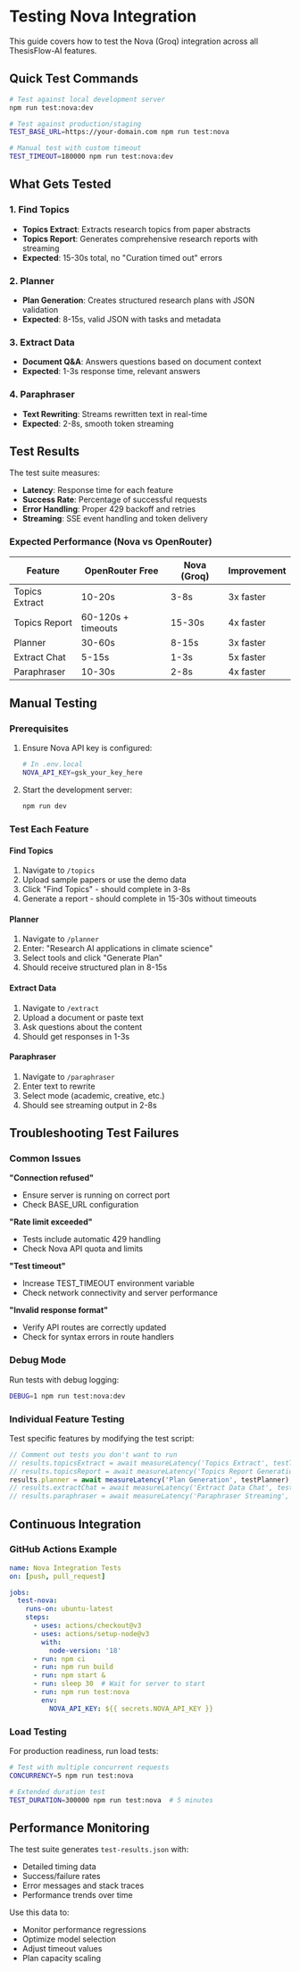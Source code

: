 # Testing Nova Integration

This guide covers how to test the Nova (Groq) integration across all ThesisFlow-AI features.

## Quick Test Commands

```bash
# Test against local development server
npm run test:nova:dev

# Test against production/staging
TEST_BASE_URL=https://your-domain.com npm run test:nova

# Manual test with custom timeout
TEST_TIMEOUT=180000 npm run test:nova:dev
```

## What Gets Tested

### 1. Find Topics
- **Topics Extract**: Extracts research topics from paper abstracts
- **Topics Report**: Generates comprehensive research reports with streaming
- **Expected**: 15-30s total, no "Curation timed out" errors

### 2. Planner  
- **Plan Generation**: Creates structured research plans with JSON validation
- **Expected**: 8-15s, valid JSON with tasks and metadata

### 3. Extract Data
- **Document Q&A**: Answers questions based on document context
- **Expected**: 1-3s response time, relevant answers

### 4. Paraphraser
- **Text Rewriting**: Streams rewritten text in real-time
- **Expected**: 2-8s, smooth token streaming

## Test Results

The test suite measures:
- **Latency**: Response time for each feature
- **Success Rate**: Percentage of successful requests
- **Error Handling**: Proper 429 backoff and retries
- **Streaming**: SSE event handling and token delivery

### Expected Performance (Nova vs OpenRouter)

| Feature | OpenRouter Free | Nova (Groq) | Improvement |
|---------|----------------|-------------|-------------|
| Topics Extract | 10-20s | 3-8s | 3x faster |
| Topics Report | 60-120s + timeouts | 15-30s | 4x faster |
| Planner | 30-60s | 8-15s | 3x faster |
| Extract Chat | 5-15s | 1-3s | 5x faster |
| Paraphraser | 10-30s | 2-8s | 4x faster |

## Manual Testing

### Prerequisites
1. Ensure Nova API key is configured:
   ```bash
   # In .env.local
   NOVA_API_KEY=gsk_your_key_here
   ```

2. Start the development server:
   ```bash
   npm run dev
   ```

### Test Each Feature

#### Find Topics
1. Navigate to `/topics`
2. Upload sample papers or use the demo data
3. Click "Find Topics" - should complete in 3-8s
4. Generate a report - should complete in 15-30s without timeouts

#### Planner
1. Navigate to `/planner`
2. Enter: "Research AI applications in climate science"
3. Select tools and click "Generate Plan"
4. Should receive structured plan in 8-15s

#### Extract Data
1. Navigate to `/extract`
2. Upload a document or paste text
3. Ask questions about the content
4. Should get responses in 1-3s

#### Paraphraser
1. Navigate to `/paraphraser`
2. Enter text to rewrite
3. Select mode (academic, creative, etc.)
4. Should see streaming output in 2-8s

## Troubleshooting Test Failures

### Common Issues

**"Connection refused"**
- Ensure server is running on correct port
- Check BASE_URL configuration

**"Rate limit exceeded"**
- Tests include automatic 429 handling
- Check Nova API quota and limits

**"Test timeout"**
- Increase TEST_TIMEOUT environment variable
- Check network connectivity and server performance

**"Invalid response format"**
- Verify API routes are correctly updated
- Check for syntax errors in route handlers

### Debug Mode

Run tests with debug logging:
```bash
DEBUG=1 npm run test:nova:dev
```

### Individual Feature Testing

Test specific features by modifying the test script:
```javascript
// Comment out tests you don't want to run
// results.topicsExtract = await measureLatency('Topics Extract', testTopicsExtract);
// results.topicsReport = await measureLatency('Topics Report Generation', testTopicsReport);
results.planner = await measureLatency('Plan Generation', testPlanner);
// results.extractChat = await measureLatency('Extract Data Chat', testExtractChat);
// results.paraphraser = await measureLatency('Paraphraser Streaming', testParaphraser);
```

## Continuous Integration

### GitHub Actions Example
```yaml
name: Nova Integration Tests
on: [push, pull_request]

jobs:
  test-nova:
    runs-on: ubuntu-latest
    steps:
      - uses: actions/checkout@v3
      - uses: actions/setup-node@v3
        with:
          node-version: '18'
      - run: npm ci
      - run: npm run build
      - run: npm start &
      - run: sleep 30  # Wait for server to start
      - run: npm run test:nova
        env:
          NOVA_API_KEY: ${{ secrets.NOVA_API_KEY }}
```

### Load Testing

For production readiness, run load tests:
```bash
# Test with multiple concurrent requests
CONCURRENCY=5 npm run test:nova

# Extended duration test
TEST_DURATION=300000 npm run test:nova  # 5 minutes
```

## Performance Monitoring

The test suite generates `test-results.json` with:
- Detailed timing data
- Success/failure rates  
- Error messages and stack traces
- Performance trends over time

Use this data to:
- Monitor performance regressions
- Optimize model selection
- Adjust timeout values
- Plan capacity scaling
